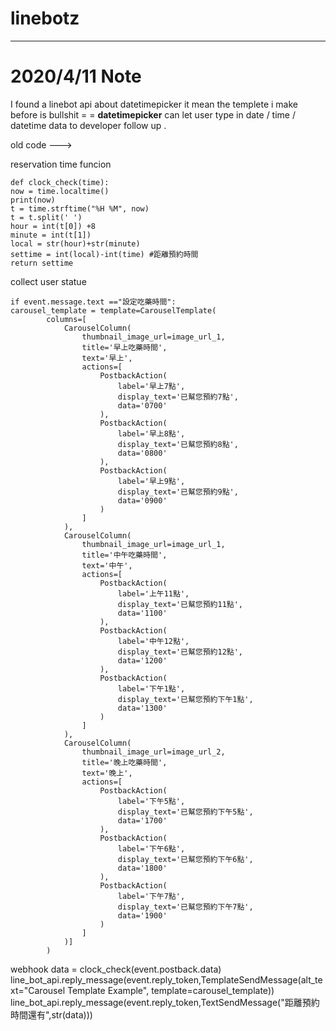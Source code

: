 # linebotz
---------------------------------------------------------------------------------------------------------------------------------------
# 2020/4/11 Note
I found a linebot api about datetimepicker it mean the templete i make before is bullshit = =
**datetimepicker** can let user type in date / time / datetime data  to  developer follow up .

old code --->

reservation time funcion

    def clock_check(time):
    now = time.localtime()
    print(now)
    t = time.strftime("%H %M", now)
    t = t.split(' ')
    hour = int(t[0]) +8
    minute = int(t[1])
    local = str(hour)+str(minute)
    settime = int(local)-int(time) #距離預約時間
    return settime
 
 collect user statue
 
    if event.message.text =="設定吃藥時間":
    carousel_template = template=CarouselTemplate(
            columns=[
                CarouselColumn(
                    thumbnail_image_url=image_url_1,
                    title='早上吃藥時間',
                    text='早上',
                    actions=[
                        PostbackAction(
                            label='早上7點',
                            display_text='已幫您預約7點',
                            data='0700'
                        ),
                        PostbackAction(
                            label='早上8點',
                            display_text='已幫您預約8點',
                            data='0800'
                        ),
                        PostbackAction(
                            label='早上9點',
                            display_text='已幫您預約9點',
                            data='0900'
                        )
                    ]
                ),
                CarouselColumn(
                    thumbnail_image_url=image_url_1,
                    title='中午吃藥時間',
                    text='中午',
                    actions=[
                        PostbackAction(
                            label='上午11點',
                            display_text='已幫您預約11點',
                            data='1100'
                        ),
                        PostbackAction(
                            label='中午12點',
                            display_text='已幫您預約12點',
                            data='1200'
                        ),
                        PostbackAction(
                            label='下午1點',
                            display_text='已幫您預約下午1點',
                            data='1300'
                        )
                    ]
                ),
                CarouselColumn(
                    thumbnail_image_url=image_url_2,
                    title='晚上吃藥時間',
                    text='晚上',
                    actions=[
                        PostbackAction(
                            label='下午5點',
                            display_text='已幫您預約下午5點',
                            data='1700'
                        ),
                        PostbackAction(
                            label='下午6點',
                            display_text='已幫您預約下午6點',
                            data='1800'
                        ),
                        PostbackAction(
                            label='下午7點',
                            display_text='已幫您預約下午7點',
                            data='1900'
                        )
                    ]
                )]
            )
  webhook
        data = clock_check(event.postback.data)
        line_bot_api.reply_message(event.reply_token,TemplateSendMessage(alt_text="Carousel Template Example",      template=carousel_template))
        line_bot_api.reply_message(event.reply_token,TextSendMessage("距離預約時間還有",str(data)))
